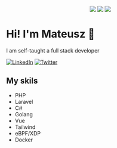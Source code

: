<p align="center">
<img src="https://github-readme-stats.vercel.app/api?username=mwoznowski&show_icons=true"/>
<img src="https://github-profile-trophy.vercel.app/?username=mwoznowski"/>
<img src="https://github-readme-stats.vercel.app/api/top-langs/?username=mwoznowski"/>
</p>

# Hi! I'm Mateusz 👋
I am self-taught a full stack developer
<p align="left">
<a href="https://www.linkedin.com/in/mwoznowski">
<img src="https://img.shields.io/badge/-LinkedIn-%233781da" alt="LinkedIn"/></a> 
<a href="https://www.twitter.com/mwoznowski">
<img src="https://img.shields.io/badge/-Twitter-%231DA1F2" alt="Twitter" /></a> 
</p>

## My skils
* PHP
* Laravel
* C#
* Golang
* Vue
* Tailwind
* eBPF/XDP
* Docker

